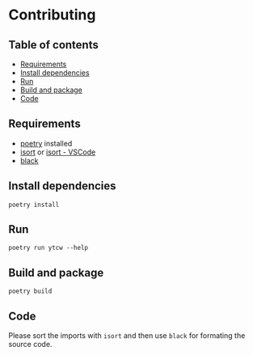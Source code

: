 # Contributing

## Table of contents

- [Requirements](#requirements)
- [Install dependencies](#install-dependencies)
- [Run](#run)
- [Build and package](#build-and-package)
- [Code](#code)

## Requirements

- [poetry](https://python-poetry.org/) installed
- [isort](https://github.com/PyCQA/isort) or [isort - VSCode](https://marketplace.visualstudio.com/items?itemName=ms-python.isort)
- [black](https://github.com/psf/black)

## Install dependencies

```text
poetry install
```

## Run

```text
poetry run ytcw --help
```

## Build and package

```text
poetry build
```

## Code

Please sort the imports with `isort` and then use `black` for formating the source code.
